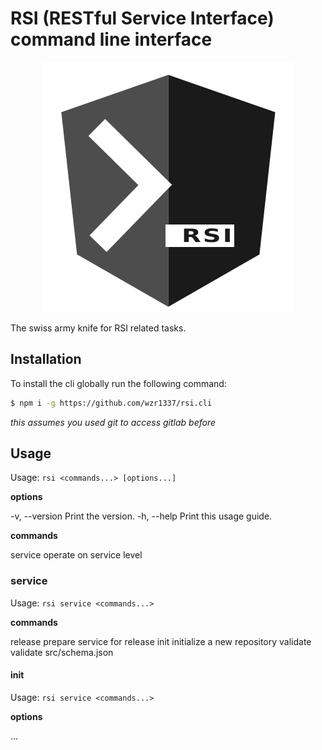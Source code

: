 # RSI (RESTful Service Interface) command line interface

<center>

![RSI.cli](./assets/logo.png)

</center>

The swiss army knife for RSI related tasks.

## Installation

To install the cli globally run the following command:

```bash
$ npm i -g https://github.com/wzr1337/rsi.cli
```

*this assumes you used git to access gitlab before*

## Usage

Usage: `rsi <commands...> [options...]`


**options**

  -v, --version    Print the version.
  -h, --help       Print this usage guide.

**commands**

  service   operate on service level


### service

  Usage: `rsi service <commands...>`

**commands**

  release    prepare service for release
  init       initialize a new repository
  validate   validate src/schema.json

 #### init

  Usage: `rsi service <commands...>`

**options**

  ...